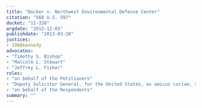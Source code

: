 ```yaml
---
title: "Decker v. Northwest Environmental Defense Center"
citation: "568 U.S. 597"
docket: "11-338"
argdate: "2012-12-03"
publishdate: "2013-03-20"
justices:
- 1988kennedy
advocates:
- "Timothy S. Bishop"
- "Malcolm L. Stewart"
- "Jeffrey L. Fisher"
roles:
- "on behalf of the Petitioners"
- "Deputy Solicitor General, for the United States, as amicus curiae, supporting the Petitioners"
- "on behalf of the Respondents"
summary: ""
---
```


